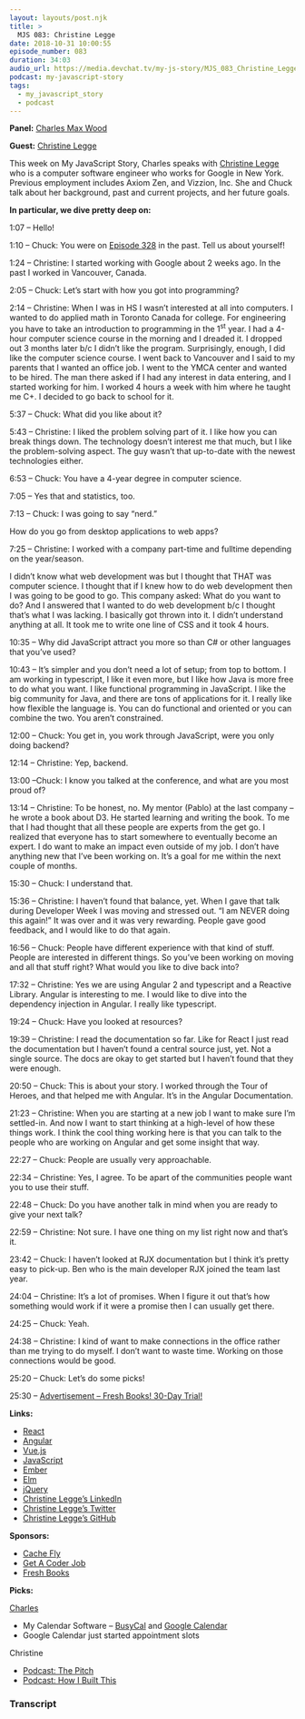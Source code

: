 ```yaml
---
layout: layouts/post.njk
title: >
  MJS 083: Christine Legge
date: 2018-10-31 10:00:55
episode_number: 083
duration: 34:03
audio_url: https://media.devchat.tv/my-js-story/MJS_083_Christine_Legge.mp3
podcast: my-javascript-story
tags:
  - my_javascript_story
  - podcast
---
```


**Panel:** [Charles Max Wood](https://twitter.com/cmaxw?lang=en)

**Guest:** [Christine Legge](https://ca.linkedin.com/in/christinelegge)

This week on My JavaScript Story, Charles speaks with [Christine Legge](https://ca.linkedin.com/in/christinelegge) who is a computer software engineer who works for Google in New York. Previous employment includes Axiom Zen, and Vizzion, Inc. She and Chuck talk about her background, past and current projects, and her future goals.

**In particular, we dive pretty deep on:**

1:07 – Hello!

1:10 – Chuck: You were on [Episode 328](https://devchat.tv/js-jabber/jsj-328-functional-programming-with-ramda-with-christine-legge/) in the past. Tell us about yourself!

1:24 – Christine: I started working with Google about 2 weeks ago. In the past I worked in Vancouver, Canada.

2:05 – Chuck: Let’s start with how you got into programming?

2:14 – Christine: When I was in HS I wasn’t interested at all into computers. I wanted to do applied math in Toronto Canada for college. For engineering you have to take an introduction to programming in the 1<sup>st</sup> year. I had a 4-hour computer science course in the morning and I dreaded it. I dropped out 3 months later b/c I didn’t like the program. Surprisingly, enough, I did like the computer science course. I went back to Vancouver and I said to my parents that I wanted an office job. I went to the YMCA center and wanted to be hired. The man there asked if I had any interest in data entering, and I started working for him. I worked 4 hours a week with him where he taught me C+. I decided to go back to school for it.

5:37 – Chuck: What did you like about it?

5:43 – Christine: I liked the problem solving part of it. I like how you can break things down. The technology doesn’t interest me that much, but I like the problem-solving aspect. The guy wasn’t that up-to-date with the newest technologies either.

6:53 – Chuck: You have a 4-year degree in computer science.

7:05 – Yes that and statistics, too.

7:13 – Chuck: I was going to say “nerd.”

How do you go from desktop applications to web apps?

7:25 – Christine: I worked with a company part-time and fulltime depending on the year/season.

I didn’t know what web development was but I thought that THAT was computer science. I thought that if I knew how to do web development then I was going to be good to go. This company asked: What do you want to do? And I answered that I wanted to do web development b/c I thought that’s what I was lacking. I basically got thrown into it. I didn’t understand anything at all. It took me to write one line of CSS and it took 4 hours.

10:35 – Why did JavaScript attract you more so than C# or other languages that you’ve used?

10:43 – It’s simpler and you don’t need a lot of setup; from top to bottom. I am working in typescript, I like it even more, but I like how Java is more free to do what you want. I like functional programming in JavaScript. I like the big community for Java, and there are tons of applications for it. I really like how flexible the language is. You can do functional and oriented or you can combine the two. You aren’t constrained.

12:00 – Chuck: You get in, you work through JavaScript, were you only doing backend?

12:14 – Christine: Yep, backend.

13:00 –Chuck: I know you talked at the conference, and what are you most proud of?

13:14 – Christine: To be honest, no. My mentor (Pablo) at the last company – he wrote a book about D3. He started learning and writing the book. To me that I had thought that all these people are experts from the get go. I realized that everyone has to start somewhere to eventually become an expert. I do want to make an impact even outside of my job. I don’t have anything new that I’ve been working on. It’s a goal for me within the next couple of months.

15:30 – Chuck: I understand that.

15:36 – Christine: I haven’t found that balance, yet. When I gave that talk during Developer Week I was moving and stressed out. “I am NEVER doing this again!” It was over and it was very rewarding. People gave good feedback, and I would like to do that again.

16:56 – Chuck: People have different experience with that kind of stuff. People are interested in different things. So you’ve been working on moving and all that stuff right? What would you like to dive back into?

17:32 – Christine: Yes we are using Angular 2 and typescript and a Reactive Library. Angular is interesting to me. I would like to dive into the dependency injection in Angular. I really like typescript.

19:24 – Chuck: Have you looked at resources?

19:39 – Christine: I read the documentation so far. Like for React I just read the documentation but I haven’t found a central source just, yet. Not a single source. The docs are okay to get started but I haven’t found that they were enough.

20:50 – Chuck: This is about your story. I worked through the Tour of Heroes, and that helped me with Angular. It’s in the Angular Documentation.

21:23 – Christine: When you are starting at a new job I want to make sure I’m settled-in. And now I want to start thinking at a high-level of how these things work. I think the cool thing working here is that you can talk to the people who are working on Angular and get some insight that way.

22:27 – Chuck: People are usually very approachable.

22:34 – Christine: Yes, I agree. To be apart of the communities people want you to use their stuff.

22:48 – Chuck: Do you have another talk in mind when you are ready to give your next talk?

22:59 – Christine: Not sure. I have one thing on my list right now and that’s it.

23:42 – Chuck: I haven’t looked at RJX documentation but I think it’s pretty easy to pick-up. Ben who is the main developer RJX joined the team last year.

24:04 – Christine: It’s a lot of promises. When I figure it out that’s how something would work if it were a promise then I can usually get there.

24:25 – Chuck: Yeah.

24:38 – Christine: I kind of want to make connections in the office rather than me trying to do myself. I don’t want to waste time. Working on those connections would be good.

25:20 – Chuck: Let’s do some picks!

25:30 – [Advertisement – Fresh Books! 30-Day Trial!](https://www.freshbooks.com)

**Links:**

- [React](https://reactjs.org)
- [Angular](https://angular.io)
- [Vue.js](https://vuejs.org)
- [JavaScript](https://www.javascript.com)
- [Ember](https://www.emberjs.com)
- [Elm](https://guide.elm-lang.org)
- [jQuery](https://jquery.com)
- [Christine Legge’s LinkedIn](https://ca.linkedin.com/in/christinelegge)
- [Christine Legge’s Twitter](https://twitter.com/leggechr?lang=en)
- [Christine Legge’s GitHub](https://github.com/leggechr)

**Sponsors:**

- [Cache Fly](https://www.cachefly.com)
- [Get A Coder Job](https://devchat.tv/get-a-coder-job/)
- [Fresh Books](https://www.freshbooks.com/?ref=ppc-na-fb&camp=US%2528SEM%2529Branded%257CEXM&ag=freshbooks+%252Bx&kw=freshbooks&campaignid=717543354&adgroupid=51893696397&kwid=aud-156768853724:kwd-298507762065&dv=c&ntwk=g&crid=289640536553&source=GOOGLE&gclid=EAIaIQobChMI6cT5gtmT3gIViobACh1xBQgvEAAYASAAEgLnB_D_BwE&gclsrc=aw.ds&dclid=CLPSqoTZk94CFVa6TwodIkkF7w)

**Picks:**

[Charles](https://twitter.com/cmaxw?lang=en)

- My Calendar Software – [BusyCal](https://www.busymac.com/busycal/) and [Google Calendar](https://twitter.com/googlecalendar?ref_src=twsrc%255Egoogle%257Ctwcamp%255Eserp%257Ctwgr%255Eauthor)
- Google Calendar just started appointment slots

Christine

- [Podcast: The Pitch](https://www.gimletmedia.com/the-pitch)
- [Podcast: How I Built This](https://www.npr.org/podcasts/510313/how-i-built-this)

### Transcript
